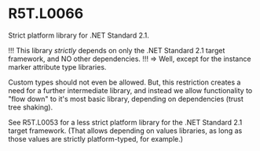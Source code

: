 # R5T.L0066
Strict platform library for .NET Standard 2.1.

!!! This library *strictly* depends on only the .NET Standard 2.1 target framework, and NO other dependencies. !!!
=> Well, except for the instance marker attribute type libraries.

Custom types should not even be allowed. But, this restriction creates a need for a further intermediate library, and instead we allow functionality to "flow down" to it's most basic library, depending on dependencies (trust tree shaking).

See R5T.L0053 for a less strict platform library for the .NET Standard 2.1 target framework. (That allows depending on values libraries, as long as those values are strictly platform-typed, for example.)
